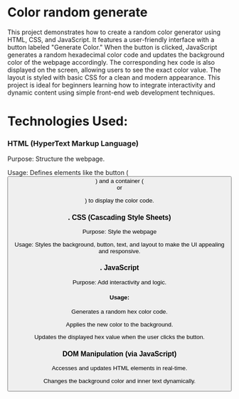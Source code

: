 # Color random generate


This project demonstrates how to create a random color generator using HTML, CSS, and JavaScript. It features a user-friendly interface with a button labeled "Generate Color." When the button is clicked, JavaScript generates a random hexadecimal color code and updates the background color of the webpage accordingly. The corresponding hex code is also displayed on the screen, allowing users to see the exact color value. The layout is styled with basic CSS for a clean and modern appearance. This project is ideal for beginners learning how to integrate interactivity and dynamic content using simple front-end web development techniques.

  # Technologies Used:
  <div>
    <h3>HTML (HyperText Markup Language)</h3>
     <p> Purpose: Structure the webpage.</p>
     <P> Usage: Defines elements like the button (<button>) and a container (<div> or <p>) to display the color code.</P>
     <h3> . CSS (Cascading Style Sheets)</h3>
     <p> Purpose: Style the webpage</p>
     <P> Usage: Styles the background, button, text, and layout to make the UI appealing and responsive.</P>
     <h3> . JavaScript</h3>
     <P> Purpose: Add interactivity and logic.</P>
     <H4> Usage:</H4>
     <P>Generates a random hex color code.</P>
     <P>Applies the new color to the background.</P>
     <P>Updates the displayed hex value when the user clicks the button.</P>
     <H3> DOM Manipulation (via JavaScript)</H3>
     <P> Accesses and updates HTML elements in real-time.</P>
     <P> Changes the background color and inner text dynamically.</P>
    
      
      
  </div>
